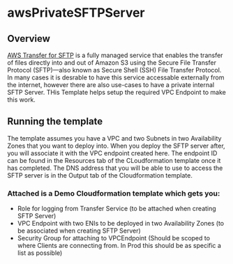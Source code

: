 # awsPrivateSFTPServer

## Overview
[AWS Transfer for SFTP](https://aws.amazon.com/sftp/ "AWS Service Page") is a fully managed service that enables the transfer of files directly into and out of Amazon S3 using the Secure File Transfer Protocol (SFTP)—also known as Secure Shell (SSH) File Transfer Protocol. In many cases it is desrable to have this service accessable externally from the internet, however there are also use-cases to have a private internal SFTP Server. THis Template helps setup the required VPC Endpoint to make this work.

## Running the template
The template assumes you have a VPC and two Subnets in two Availability Zones that you want to deploy into. When you deploy the SFTP server after, you will associate it with the VPC endpoint created here. The endpoint ID can be found in the Resources tab of the CLoudformation template once it has completed. The DNS address that you will be able to use to access the SFTP server is in the Output tab of the Cloudformation template. 


### Attached is a Demo Cloudformation template which gets you:
* Role for logging from Transfer Service (to be attached when creating SFTP Server)
* VPC Endpoint with two ENIs to be deployed in two Availability Zones (to be associated when creating SFTP Server)
* Security Group for attaching to VPCEndpoint (Should be scoped to where Clients are connecting from. In Prod this should be as specific a list as possible)

